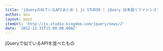 ```yaml
---
title: 'jQueryの似ているAPIまとめ | js STUDIO | jQuery 日本語リファレンス'
author: azu
layout: post
itemUrl: 'http://js.studio-kingdom.com/jquery/news/2'
date: '2012-12-31T15:00:00.000Z'
---
```

jQueryで似ているAPIを並べたもの
